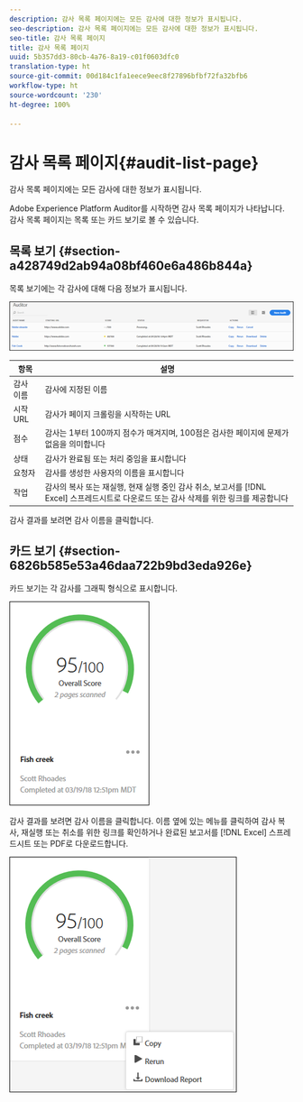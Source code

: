 ```yaml
---
description: 감사 목록 페이지에는 모든 감사에 대한 정보가 표시됩니다.
seo-description: 감사 목록 페이지에는 모든 감사에 대한 정보가 표시됩니다.
seo-title: 감사 목록 페이지
title: 감사 목록 페이지
uuid: 5b357dd3-80cb-4a76-8a19-c01f0603dfc0
translation-type: ht
source-git-commit: 00d184c1fa1eece9eec8f27896bfbf72fa32bfb6
workflow-type: ht
source-wordcount: '230'
ht-degree: 100%

---
```



# 감사 목록 페이지{#audit-list-page}

감사 목록 페이지에는 모든 감사에 대한 정보가 표시됩니다.

Adobe Experience Platform Auditor를 시작하면 감사 목록 페이지가 나타납니다. 감사 목록 페이지는 목록 또는 카드 보기로 볼 수 있습니다.

## 목록 보기 {#section-a428749d2ab94a08bf460e6a486b844a}

목록 보기에는 각 감사에 대해 다음 정보가 표시됩니다.

![](assets/audit-list.png)

| 항목 | 설명 |
|---|---|
| 감사 이름 | 감사에 지정된 이름 |
| 시작 URL | 감사가 페이지 크롤링을 시작하는 URL |
| 점수 | 감사는 1부터 100까지 점수가 매겨지며, 100점은 검사한 페이지에 문제가 없음을 의미합니다 |
| 상태 | 감사가 완료됨 또는 처리 중임을 표시합니다 |
| 요청자 | 감사를 생성한 사용자의 이름을 표시합니다 |
| 작업 | 감사의 복사 또는 재실행, 현재 실행 중인 감사 취소, 보고서를 [!DNL Excel] 스프레드시트로 다운로드 또는 감사 삭제를 위한 링크를 제공합니다 |

감사 결과를 보려면 감사 이름을 클릭합니다.

## 카드 보기 {#section-6826b585e53a46daa722b9bd3eda926e}

카드 보기는 각 감사를 그래픽 형식으로 표시합니다.

![](assets/card.png)

감사 결과를 보려면 감사 이름을 클릭합니다. 이름 옆에 있는 메뉴를 클릭하여 감사 복사, 재실행 또는 취소를 위한 링크를 확인하거나 완료된 보고서를 [!DNL Excel] 스프레드시트 또는 PDF로 다운로드합니다.

![](assets/card-menu.png)
